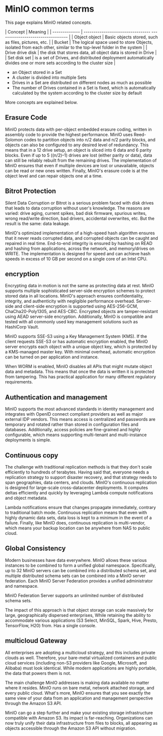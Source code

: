 # MinIO common terms

This page explains MinIO related concepts.

| Concept | Meaning |
| -------------- | ---------------------------------- ----------------------------------- |
| Object object | Basic objects stored, such as files, pictures, etc. |
| Bucket | The logical space used to store Objects, isolated from each other, similar to the top-level folder in the system |
| Drive drive disk | the disk that stores data, all object data is stored in Drive |
| Set disk set | is a set of Drives, and distributed deployment automatically divides one or more sets according to the cluster size |

- an Object stored in a Set
- A cluster is divided into multiple Sets
- Drives in a Set are distributed on different nodes as much as possible
- The number of Drives contained in a Set is fixed, which is automatically calculated by the system according to the cluster size by default

More concepts are explained below.

## Erasure Code

MinIO protects data with per-object embedded erasure coding, written in assembly code to provide the highest performance.
MinIO uses Reed-Solomon codes to partition objects into n/2 data and n/2 parity blocks, and objects can also be configured to any desired level of redundancy.
This means that in a 12 drive setup, an object is sliced into 6 data and 6 parity blocks.
Even if up to 5 ((n/2)–1) drives are lost (either parity or data), data can still be reliably rebuilt from the remaining drives.
The implementation of MinIO ensures that even if multiple devices are lost or unavailable, objects can be read or new ones written.
Finally, MinIO's erasure code is at the object level and can repair objects one at a time.

<!--screenshot-->

## Bitrot Protection

Silent Data Corruption or Bitrot is a serious problem faced with disk drives that leads to data corruption without user's knowledge.
The reasons are varied: drive aging, current spikes, bad disk firmware, spurious writes, wrong read/write direction, bad drivers, accidental overwrites, etc.
But the result is the same: data leakage.

MinIO's optimized implementation of a high-speed hash algorithm ensures that it never reads corrupted data, and corrupted objects can be caught and repaired in real time.
End-to-end integrity is ensured by hashing on READ and hashing from applications, across the network, and memory/drives on WRITE.
The implementation is designed for speed and can achieve hash speeds in excess of 10 GB per second on a single core of an Intel CPU.

<!--screenshot-->

## encryption

Encrypting data in motion is not the same as protecting data at rest.
MinIO supports multiple sophisticated server-side encryption schemes to protect stored data in all locations.
MinIO's approach ensures confidentiality, integrity, and authenticity with negligible performance overhead.
Server-side and client-side encryption is supported using AES-256-GCM, ChaCha20-Poly1305, and AES-CBC.
Encrypted objects are tamper-resistant using AEAD server-side encryption.
Additionally, MinIO is compatible and tested with all commonly used key management solutions such as HashiCorp Vault.

MinIO supports SSE-S3 using a Key Management System (KMS).
If the client requests SSE-S3 or has automatic encryption enabled, the MinIO server encrypts each object with a unique object key, which is protected by a KMS-managed master key.
With minimal overhead, automatic encryption can be turned on per application and instance.

When WORM is enabled, MinIO disables all APIs that might mutate object data and metadata.
This means that once the data is written it is protected from tampering. This has practical application for many different regulatory requirements.

<!--screenshot-->

## Authentication and management

MinIO supports the most advanced standards in identity management and integrates with OpenID connect compliant providers as well as major external IDP vendors.
This means access is centralized and passwords are temporary and rotated rather than stored in configuration files and databases.
Additionally, access policies are fine-grained and highly configurable, which means supporting multi-tenant and multi-instance deployments is simple.

<!--screenshot-->

## Continuous copy

The challenge with traditional replication methods is that they don't scale efficiently to hundreds of terabytes.
Having said that, everyone needs a replication strategy to support disaster recovery, and that strategy needs to span geographies, data centers, and clouds.
MinIO's continuous replication is designed for large-scale cross-datacenter deployments. It computes deltas efficiently and quickly by leveraging Lambda compute notifications and object metadata.

Lambda notifications ensure that changes propagate immediately, contrary to traditional batch mode.
Continuous replication means that even with highly dynamic data sets, data loss is kept to a minimum in the event of a failure.
Finally, like MinIO does, continuous replication is multi-vendor, which means your backup location can be anywhere from NAS to public cloud.

<!--screenshot-->

## Global Consistency

Modern businesses have data everywhere. MinIO allows these various instances to be combined to form a unified global namespace.
Specifically, up to 32 MinIO servers can be combined into a distributed schema set, and multiple distributed schema sets can be combined into a MinIO server federation.
Each MinIO Server Federation provides a unified administrator and namespace.

MinIO Federation Server supports an unlimited number of distributed schema sets.

The impact of this approach is that object storage can scale massively for large, geographically dispersed enterprises,
While retaining the ability to accommodate various applications (S3 Select, MinSQL, Spark, Hive, Presto, TensorFlow, H20) from. Has a single console.

<!--screenshot-->

## multicloud Gateway

All enterprises are adopting a multicloud strategy, and this includes private clouds as well.
Therefore, your bare-metal virtualized containers and public cloud services (including non-S3 providers like Google, Microsoft, and Alibaba) must look identical.
While modern applications are highly portable, the data that powers them is not.

The main challenge MinIO addresses is making data available no matter where it resides.
MinIO runs on bare metal, network attached storage, and every public cloud.
What's more, MinIO ensures that you see exactly the same view of your data from an application and management perspective through the Amazon S3 API.

MinIO can go a step further and make your existing storage infrastructure compatible with Amazon S3.
Its impact is far-reaching. Organizations can now truly unify their data infrastructure from files to blocks, all appearing as objects accessible through the Amazon S3 API without migration.

<!--screenshot-->